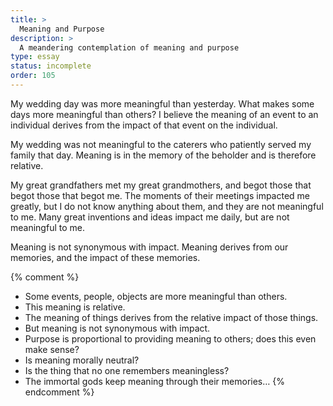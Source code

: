```yaml
---
title: >
  Meaning and Purpose
description: >
  A meandering contemplation of meaning and purpose
type: essay
status: incomplete
order: 105
---
```


My wedding day was more meaningful than yesterday.  What makes some days more meaningful than others?  I believe the meaning of an event to an individual derives from the impact of that event on the individual.

My wedding was not meaningful to the caterers who patiently served my family that day.  Meaning is in the memory of the beholder and is therefore relative.

My great grandfathers met my great grandmothers, and begot those that begot those that begot me.  The moments of their meetings impacted me greatly, but I do not know anything about them, and they are not meaningful to me.  Many great inventions and ideas impact me daily, but are not meaningful to me.

Meaning is not synonymous with impact.  Meaning derives from our memories, and the impact of these memories.

{% comment %}
- Some events, people, objects are more meaningful than others.
- This meaning is relative.
- The meaning of things derives from the relative impact of those things.
- But meaning is not synonymous with impact.
- Purpose is proportional to providing meaning to others; does this even make sense?
- Is meaning morally neutral?
- Is the thing that no one remembers meaningless?
- The immortal gods keep meaning through their memories…
{% endcomment %}
